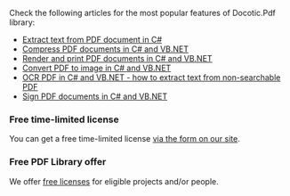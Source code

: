 Check the following articles for the most popular features of Docotic.Pdf library:
- [Extract text from PDF document in C#](https://bitmiracle.com/blog/extract-text-from-pdf-in-net)
- [Compress PDF documents in C# and VB.NET](https://bitmiracle.com/pdf-library/compress-pdf.aspx)
- [Render and print PDF documents in C# and VB.NET](https://bitmiracle.com/pdf-library/draw-print-pdf.aspx)
- [Convert PDF to image in C# and VB.NET](https://bitmiracle.com/pdf-library/convert-pdf-to-image.aspx)
- [OCR PDF in C# and VB.NET - how to extract text from non-searchable PDF](https://bitmiracle.com/blog/ocr-pdf-in-net)
- [Sign PDF documents in C# and VB.NET](https://bitmiracle.com/pdf-library/sign-pdf.aspx)

### Free time-limited license
You can get a free time-limited license [via the form on our site](https://bitmiracle.com/pdf-library/).

### Free PDF Library offer
We offer [free licenses](https://bitmiracle.com/pdf-library/free-pdf-library.aspx) for eligible projects and/or people.